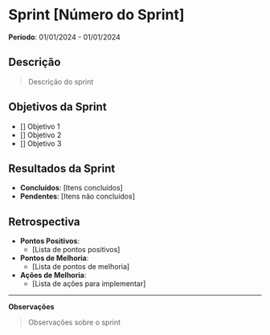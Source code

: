 # Sprint [Número do Sprint]

**Período**: 01/01/2024 - 01/01/2024

## Descrição
> Descrição do sprint

## Objetivos da Sprint

- [] Objetivo 1
- [] Objetivo 2
- [] Objetivo 3


## Resultados da Sprint

- **Concluídos**: [Itens concluídos]
- **Pendentes**: [Itens não concluídos]

## Retrospectiva

- **Pontos Positivos**: 
    - [Lista de pontos positivos]
- **Pontos de Melhoria**:
    - [Lista de pontos de melhoria]
- **Ações de Melhoria**:
    - [Lista de ações para implementar]

---
**Observações**
> Observações sobre o sprint

